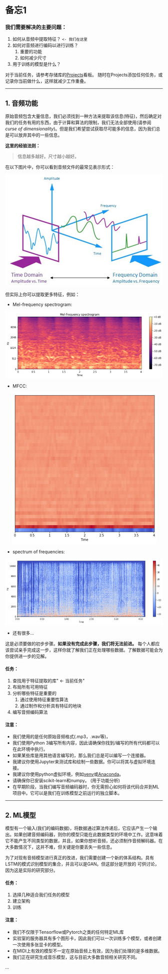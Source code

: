 # 备忘1

### 我们需要解决的主要问题：
1. 如何从音频中提取特征？ `<- 我们在这里`
2. 如何对音频进行编码以进行训练？
	1. 重要的功能
	2. 如何减少尺寸
3. 用于训练的模型是什么？

对于当前任务，请参考存储库的[Projects](https://github.com/darknessest/gen_audio/projects/1)看板。
随时在Projects添加任何任务，或记录你当前做什么，这样就减少工作重叠。

------ 

## 1. 音频功能

原始音频包含大量信息，我们必须找到一种方法来提取该信息(特征)，然后确定对我们的任务有用的东西，由于计算和算法的限制，我们无法全部使用(请参阅 *curse of dimensionality*)。但是我们希望尝试获取尽可能多的信息，因为我们总是可以放弃其中的一些信息。

**这里的经验法则：**
> 信息越多越好。尺寸越小越好。

在以下图片中，你可以看到音频文件的最常见表示形式：
<p align="center">
	<img src="https://github.com/darknessest/gen_audio/blob/master/img/1.jpeg">
</p>

但实际上你可以提取更多特征，例如：

- Mel-frequency spectrogram:
<p align="center">
	<img src="https://github.com/darknessest/gen_audio/blob/master/img/mel-freq.png">
</p>

- MFCC:
<p align="center">
	<img src="https://github.com/darknessest/gen_audio/blob/master/img/mfcc.png">
</p>

- spectrum of frequencies:
<p align="center">
	<img src="https://github.com/darknessest/gen_audio/blob/master/img/sofreq.png">
</p>

- 还有很多...

这是必须要做的初步步骤。**如果没有完成此步骤，我们将无法前进。** 每个人都应该尝试亲手完成这一步，这样你就了解我们正在处理哪些数据。了解数据可能会为你提供进一步的见解。


#### 任务：
1. 查找用于特征提取的库" <- 当前任务"
2. 布局所有可用特征
3. 分析哪些特征是重要的
	1. 通过使用特征重要性算法
	2. 通过制作和分析具有特征的地块
4. 编写音频编码算法

#### 注意：
- 我们使用的是任何原始音频格式(.mp3，.wav等)，
- 我们使用Python 3编写所有内容，因此请确保你找到/编写的所有代码都可以在此环境中执行。
- 如果某些库是用其他语言编写的，那么我们总是可以编写一个连接器。
- 我建议你使用Jupyter来测试库和绘制一些数据。你可以将其与虚拟环境连接。
- 我建议你使用python虚拟环境，例如[venv](https://docs.python.org/3/library/venv.html)或[Anaconda](https://anaconda.org/anaconda/python)。
- 请确保你已安装scikit-learn和numpy。 (用于功能分析)
- 在早期阶段，当我们编写音频编码器时，你无需担心如何将该代码合并到ML项目中。它可以是我们在训练模型之前运行的独立脚本。

------

## 2.  ML模型
模型有一个输入(我们的编码数据)，将数据通过算法传递后，它应该产生一个输出。如果创建音频编码器，则你的模型只能在此数据类型的环境中工作。这意味着它不能产生不同类型的数据，并且，如果你想听音频，还必须制作音频解码器。在大多数情况下，这并不难，但关键是你要丢失一些信息。

为了对现有音频模型进行真正的改进，我们需要创建一个新的体系结构。具有LSTM的模式识别模型的集合，并且可以是GAN。但这部分是开放的 可供讨论，因为这是实际的研究部分。

#### 任务：
1. 选择几种适合我们任务的模型
2. 建立架构
3. 训练

#### 注意：
- 我们不仅限于Tensorflow或Pytorch之类的任何特定ML库
- 实验室的服务器具有多个图形卡，因此我们可以一次训练多个模型，或者创建一次使用多张显卡的模型。
- 在MIDI上有效的模型不一定在原始音频上有效，因为我们处理的是多维数据。
- 我们正在研究生成音乐模型，这与目前大多数音频相关研究不同。

...

